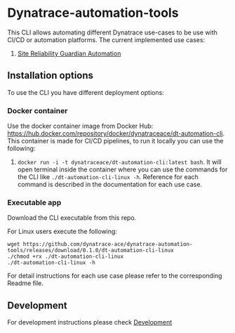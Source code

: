 # Dynatrace-automation-tools

This CLI allows automating different Dynatrace use-cases to be use with CI/CD or automation platforms. The current implemented use cases:

1. [Site Reliability Guardian Automation](docs/SRGAutomation.md)

## Installation options

To use the CLI you have different deployment options:

### Docker container

Use the docker container image from Docker Hub: https://hub.docker.com/repository/docker/dynatraceace/dt-automation-cli. This container is made for CI/CD pipelines, to run it locally you can use the following:

1. `docker run -i -t dynatraceace/dt-automation-cli:latest bash`. It will open terminal inside the container where you can use the commands for the CLI like `./dt-automation-cli-linux -h`. Reference for each command is described in the documentation for each use case.

### Executable app

Download the CLI executable from this repo.

For Linux users execute the following:

```(bash)
wget https://github.com/dynatrace-ace/dynatrace-automation-tools/releases/download/0.1.0/dt-automation-cli-linux
./chmod +rx ./dt-automation-cli-linux
./dt-automation-cli-linux -h
```

For detail instructions for each use case please refer to the corresponding Readme file.

## Development

For development instructions please check [Development](docs/Development.md)
